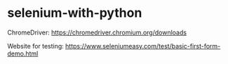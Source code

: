 # selenium-with-python

ChromeDriver: https://chromedriver.chromium.org/downloads

Website for testing: https://www.seleniumeasy.com/test/basic-first-form-demo.html
